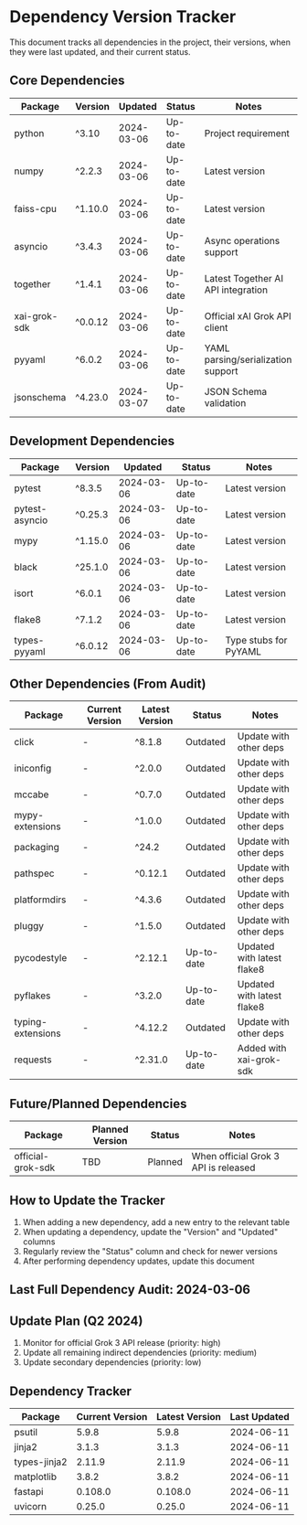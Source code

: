# Dependency Version Tracker

This document tracks all dependencies in the project, their versions, when they were last updated, and their current status.

## Core Dependencies

| Package       | Version  | Updated    | Status      | Notes                                |
|---------------|----------|------------|-------------|--------------------------------------|
| python        | ^3.10    | 2024-03-06 | Up-to-date  | Project requirement                  |
| numpy         | ^2.2.3   | 2024-03-06 | Up-to-date  | Latest version                       |
| faiss-cpu     | ^1.10.0  | 2024-03-06 | Up-to-date  | Latest version                       |
| asyncio       | ^3.4.3   | 2024-03-06 | Up-to-date  | Async operations support             |
| together      | ^1.4.1   | 2024-03-06 | Up-to-date  | Latest Together AI API integration   |
| xai-grok-sdk  | ^0.0.12  | 2024-03-06 | Up-to-date  | Official xAI Grok API client         |
| pyyaml        | ^6.0.2   | 2024-03-06 | Up-to-date  | YAML parsing/serialization support   |
| jsonschema    | ^4.23.0  | 2024-03-07 | Up-to-date  | JSON Schema validation               |

## Development Dependencies

| Package       | Version  | Updated    | Status      | Notes                                |
|---------------|----------|------------|-------------|--------------------------------------|
| pytest        | ^8.3.5   | 2024-03-06 | Up-to-date  | Latest version                       |
| pytest-asyncio| ^0.25.3  | 2024-03-06 | Up-to-date  | Latest version                       |
| mypy          | ^1.15.0  | 2024-03-06 | Up-to-date  | Latest version                       |
| black         | ^25.1.0  | 2024-03-06 | Up-to-date  | Latest version                       |
| isort         | ^6.0.1   | 2024-03-06 | Up-to-date  | Latest version                       |
| flake8        | ^7.1.2   | 2024-03-06 | Up-to-date  | Latest version                       |
| types-pyyaml  | ^6.0.12  | 2024-03-06 | Up-to-date  | Type stubs for PyYAML               |

## Other Dependencies (From Audit)

| Package           | Current Version | Latest Version | Status      | Notes                      |
|-------------------|----------------|----------------|-------------|----------------------------|
| click             | -              | ^8.1.8         | Outdated    | Update with other deps     |
| iniconfig         | -              | ^2.0.0         | Outdated    | Update with other deps     |
| mccabe            | -              | ^0.7.0         | Outdated    | Update with other deps     |
| mypy-extensions   | -              | ^1.0.0         | Outdated    | Update with other deps     |
| packaging         | -              | ^24.2          | Outdated    | Update with other deps     |
| pathspec          | -              | ^0.12.1        | Outdated    | Update with other deps     |
| platformdirs      | -              | ^4.3.6         | Outdated    | Update with other deps     |
| pluggy            | -              | ^1.5.0         | Outdated    | Update with other deps     |
| pycodestyle       | -              | ^2.12.1        | Up-to-date  | Updated with latest flake8 |
| pyflakes          | -              | ^3.2.0         | Up-to-date  | Updated with latest flake8 |
| typing-extensions | -              | ^4.12.2        | Outdated    | Update with other deps     |
| requests          | -              | ^2.31.0        | Up-to-date  | Added with xai-grok-sdk    |

## Future/Planned Dependencies

| Package       | Planned Version | Status      | Notes                                |
|---------------|----------------|-------------|--------------------------------------|
| official-grok-sdk | TBD        | Planned     | When official Grok 3 API is released |

## How to Update the Tracker

1. When adding a new dependency, add a new entry to the relevant table
2. When updating a dependency, update the "Version" and "Updated" columns
3. Regularly review the "Status" column and check for newer versions
4. After performing dependency updates, update this document

## Last Full Dependency Audit: 2024-03-06

## Update Plan (Q2 2024)

1. Monitor for official Grok 3 API release (priority: high)
2. Update all remaining indirect dependencies (priority: medium)
3. Update secondary dependencies (priority: low)

## Dependency Tracker

| Package | Current Version | Latest Version | Last Updated |
|---------|----------------|----------------|--------------|
| psutil | 5.9.8 | 5.9.8 | 2024-06-11 |
| jinja2 | 3.1.3 | 3.1.3 | 2024-06-11 |
| types-jinja2 | 2.11.9 | 2.11.9 | 2024-06-11 |
| matplotlib | 3.8.2 | 3.8.2 | 2024-06-11 |
| fastapi | 0.108.0 | 0.108.0 | 2024-06-11 |
| uvicorn | 0.25.0 | 0.25.0 | 2024-06-11 | 